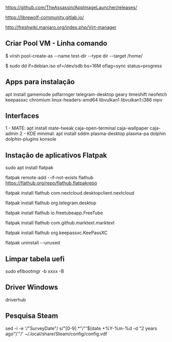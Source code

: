 https://github.com/TheAssassin/AppImageLauncher/releases/

https://librewolf-community.gitlab.io/

http://freshwiki.manjaro.org/index.php/Virt-manager


## Criar Pool VM - Linha comando
$ virsh pool-create-as --name test-dir --type dir --target /home/

$ sudo dd if=debian.iso of=/dev/sdb bs=16M oflag=sync status=progress

## Apps para instalação 
apt install gamemode pdfarrnger telegram-desktop geary timeshift neofetch keepassxc chromium linux-headers-amd64 libvulkan1 libvulkan1:i386 mpv

## Interfaces
1 - MATE: apt install mate-tweak caja-open-terminal caja-wallpaper caja-admin
2 - KDE minimal: apt install sddm plasma-desktop plasma-pa dolphin dolphin-plugins konsole


## Instação de aplicativos Flatpak

sudo apt install flatpak

flatpak remote-add --if-not-exists flathub https://flathub.org/repo/flathub.flatpakrepo

flatpak install flathub com.nextcloud.desktopclient.nextcloud

flatpak install flathub org.telegram.desktop

flatpak install flathub io.freetubeapp.FreeTube

flatpak install flathub com.github.marktext.marktext

flatpak install flathub org.keepassxc.KeePassXC

flatpak uninstall --unused

## Limpar tabela uefi
sudo efibootmgr -b xxxx -B

## Driver Windows
driverhub

## Pesquisa Steam
sed -i -e '/\"SurveyDate\"/ s/"[0-9].*"/"'$(date +%Y-%m-%d -d "2 years ago")'"/' ~/.local/share/Steam/config/config.vdf
